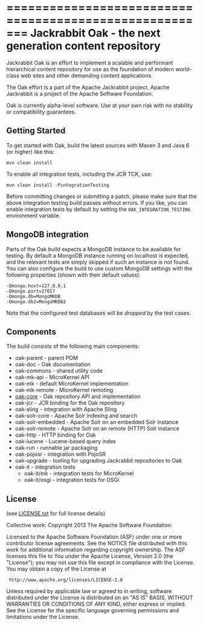 =======================================================
Jackrabbit Oak - the next generation content repository
=======================================================

Jackrabbit Oak is an effort to implement a scalable and performant
hierarchical content repository for use as the foundation of modern
world-class web sites and other demanding content applications.

The Oak effort is a part of the Apache Jackrabbit project.
Apache Jackrabbit is a project of the Apache Software Foundation.

Oak is currently alpha-level software. Use at your own risk with no
stability or compatibility guarantees.

Getting Started
---------------

To get started with Oak, build the latest sources with
Maven 3 and Java 6 (or higher) like this:

    mvn clean install

To enable all integration tests, including the JCR TCK, use:

    mvn clean install -PintegrationTesting

Before committing changes or submitting a patch, please make sure that
the above integration testing build passes without errors. If you like,
you can enable integration tests by default by setting the
`OAK_INTEGRATION_TESTING` environment variable.

MongoDB integration
-------------------

Parts of the Oak build expects a MongoDB instance to be available for
testing. By default a MongoDB instance running on localhost is expected,
and the relevant tests are simply skipped if such an instance is not found.
You can also configure the build to use custom MongoDB settings with the
following properties (shown with their default values):

    -Dmongo.host=127.0.0.1
    -Dmongo.port=27017
    -Dmongo.db=MongoMKDB
    -Dmongo.db2=MongoMKDB2

Note that the configured test databases will be *dropped* by the test cases.

Components
----------

The build consists of the following main components:

  - oak-parent        - parent POM
  - oak-doc           - Oak documentation
  - oak-commons       - shared utility code
  - oak-mk-api        - MicroKernel API
  - oak-mk            - default MicroKernel implementation
  - oak-mk-remote     - MicroKernel remoting
  - [oak-core][1]     - Oak repository API and implementation
  - oak-jcr           - JCR binding for the Oak repository
  - oak-sling         - integration with Apache Sling
  - oak-solr-core     - Apache Solr indexing and search
  - oak-solr-embedded - Apache Solr on an embedded Solr instance
  - oak-solr-remote   - Apache Solr on an remote (HTTP) Solr instance
  - oak-http          - HTTP binding for Oak
  - oak-lucene        - Lucene-based query index
  - oak-run           - runnable jar packaging
  - oak-pojosr        - integration with PojoSR
  - oak-upgrade       - tooling for upgrading Jackrabbit repositories to Oak
  - oak-it            - integration tests
    - oak-it/mk       - integration tests for MicroKernel
    - oak-it/osgi     - integration tests for OSGi

  [1]: oak-core/README.md

License
-------

(see [LICENSE.txt](LICENSE.txt) for full license details)

Collective work: Copyright 2013 The Apache Software Foundation.

Licensed to the Apache Software Foundation (ASF) under one or more
contributor license agreements.  See the NOTICE file distributed with
this work for additional information regarding copyright ownership.
The ASF licenses this file to You under the Apache License, Version 2.0
(the "License"); you may not use this file except in compliance with
the License.  You may obtain a copy of the License at

     http://www.apache.org/licenses/LICENSE-2.0

Unless required by applicable law or agreed to in writing, software
distributed under the License is distributed on an "AS IS" BASIS,
WITHOUT WARRANTIES OR CONDITIONS OF ANY KIND, either express or implied.
See the License for the specific language governing permissions and
limitations under the License.

